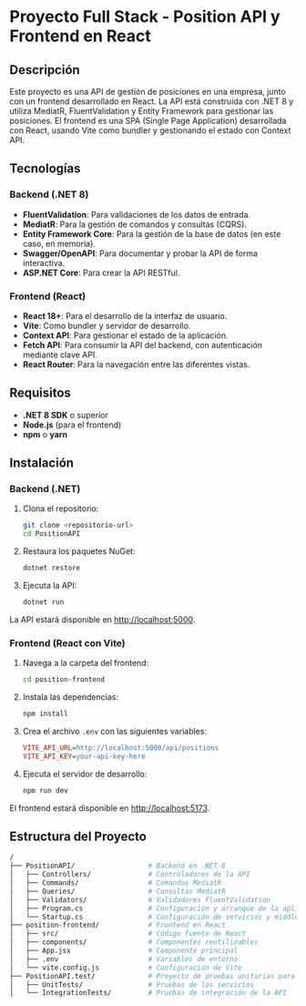 # Proyecto Full Stack - Position API y Frontend en React

## Descripción

Este proyecto es una API de gestión de posiciones en una empresa, junto con un frontend desarrollado en React. La API está construida con .NET 8 y utiliza MediatR, FluentValidation y Entity Framework para gestionar las posiciones. El frontend es una SPA (Single Page Application) desarrollada con React, usando Vite como bundler y gestionando el estado con Context API.

## Tecnologías

### Backend (.NET 8)

- **FluentValidation**: Para validaciones de los datos de entrada.
- **MediatR**: Para la gestión de comandos y consultas (CQRS).
- **Entity Framework Core**: Para la gestión de la base de datos (en este caso, en memoria).
- **Swagger/OpenAPI**: Para documentar y probar la API de forma interactiva.
- **ASP.NET Core**: Para crear la API RESTful.

### Frontend (React)

- **React 18+**: Para el desarrollo de la interfaz de usuario.
- **Vite**: Como bundler y servidor de desarrollo.
- **Context API**: Para gestionar el estado de la aplicación.
- **Fetch API**: Para consumir la API del backend, con autenticación mediante clave API.
- **React Router**: Para la navegación entre las diferentes vistas.

## Requisitos

- **.NET 8 SDK** o superior
- **Node.js** (para el frontend)
- **npm** o **yarn**

## Instalación

### Backend (.NET)

1. Clona el repositorio:

    ```bash
    git clone <repositorio-url>
    cd PositionAPI
    ```

2. Restaura los paquetes NuGet:

    ```bash
    dotnet restore
    ```

3. Ejecuta la API:

    ```bash
    dotnet run
    ```

La API estará disponible en [http://localhost:5000](http://localhost:5000).

### Frontend (React con Vite)

1. Navega a la carpeta del frontend:

    ```bash
    cd position-frontend
    ```

2. Instala las dependencias:

    ```bash
    npm install
    ```

3. Crea el archivo `.env` con las siguientes variables:

    ```ini
    VITE_API_URL=http://localhost:5000/api/positions
    VITE_API_KEY=your-api-key-here
    ```

4. Ejecuta el servidor de desarrollo:

    ```bash
    npm run dev
    ```

El frontend estará disponible en [http://localhost:5173](http://localhost:5173).

## Estructura del Proyecto

```bash
/
├── PositionAPI/                  # Backend en .NET 8
│   ├── Controllers/              # Controladores de la API
│   ├── Commands/                 # Comandos MediatR
│   ├── Queries/                  # Consultas MediatR
│   ├── Validators/               # Validadores FluentValidation
│   ├── Program.cs                # Configuración y arranque de la aplicación
│   └── Startup.cs                # Configuración de servicios y middlewares
├── position-frontend/            # Frontend en React
│   ├── src/                      # Código fuente de React
│   ├── components/               # Componentes reutilizables
│   ├── App.jsx                   # Componente principal
│   ├── .env                      # Variables de entorno
│   └── vite.config.js            # Configuración de Vite
├── PositionAPI.test/             # Proyecto de pruebas unitarias para el backend
│   ├── UnitTests/                # Pruebas de los servicios
│   └── IntegrationTests/         # Pruebas de integración de la API
